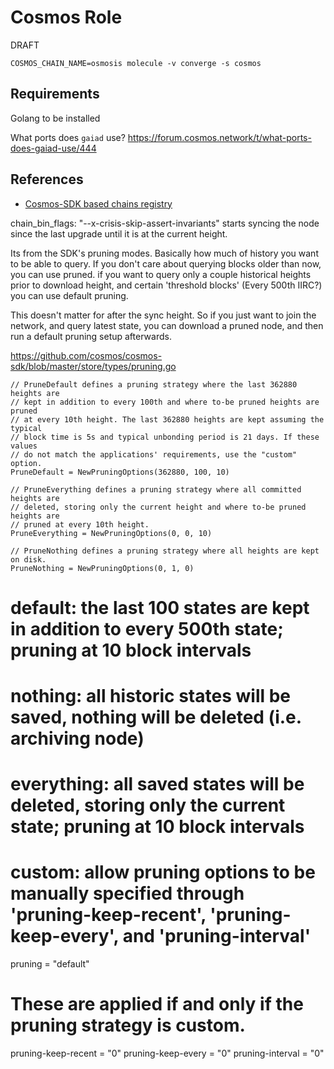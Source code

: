 # Cosmos Role

DRAFT

```shell
COSMOS_CHAIN_NAME=osmosis molecule -v converge -s cosmos
```
## Requirements

Golang to be installed


What ports does `gaiad` use?
https://forum.cosmos.network/t/what-ports-does-gaiad-use/444


## References

* [Cosmos-SDK based chains registry](https://github.com/cosmos/chain-registry/)




chain_bin_flags: "--x-crisis-skip-assert-invariants" starts syncing the node since the last upgrade until it is at the current height.



Its from the SDK's pruning modes. Basically how much of history you want to be able to query. If you don't care about querying blocks older than now, you can use pruned. if you want to query only a couple historical heights prior to download height, and certain 'threshold blocks' (Every 500th IIRC?) you can use default pruning.

This doesn't matter for after the sync height. So if you just want to join the network, and query latest state, you can download a pruned node, and then run a default pruning setup afterwards.

https://github.com/cosmos/cosmos-sdk/blob/master/store/types/pruning.go

	// PruneDefault defines a pruning strategy where the last 362880 heights are
	// kept in addition to every 100th and where to-be pruned heights are pruned
	// at every 10th height. The last 362880 heights are kept assuming the typical
	// block time is 5s and typical unbonding period is 21 days. If these values
	// do not match the applications' requirements, use the "custom" option.
	PruneDefault = NewPruningOptions(362880, 100, 10)

	// PruneEverything defines a pruning strategy where all committed heights are
	// deleted, storing only the current height and where to-be pruned heights are
	// pruned at every 10th height.
	PruneEverything = NewPruningOptions(0, 0, 10)

	// PruneNothing defines a pruning strategy where all heights are kept on disk.
	PruneNothing = NewPruningOptions(0, 1, 0)

# default: the last 100 states are kept in addition to every 500th state; pruning at 10 block intervals
# nothing: all historic states will be saved, nothing will be deleted (i.e. archiving node)
# everything: all saved states will be deleted, storing only the current state; pruning at 10 block intervals
# custom: allow pruning options to be manually specified through 'pruning-keep-recent', 'pruning-keep-every', and 'pruning-interval'
pruning = "default"

# These are applied if and only if the pruning strategy is custom.
pruning-keep-recent = "0"
pruning-keep-every = "0"
pruning-interval = "0"